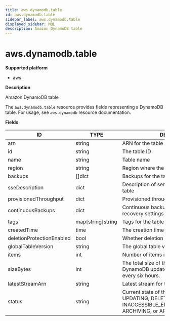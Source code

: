 ```yaml
---
title: aws.dynamodb.table
id: aws.dynamodb.table
sidebar_label: aws.dynamodb.table
displayed_sidebar: MQL
description: Amazon DynamoDB table
---
```


# aws.dynamodb.table

**Supported platform**

- aws

**Description**

Amazon DynamoDB table

The `aws.dynamodb.table` resource provides fields representing a DynamoDB table. For usage, see `aws.dynamodb` resource documentation.

**Fields**

| ID                        | TYPE              | DESCRIPTION                                                                                                                   |
| ------------------------- | ----------------- | ----------------------------------------------------------------------------------------------------------------------------- |
| arn                       | string            | ARN for the table                                                                                                             |
| id                        | string            | The table ID                                                                                                                  |
| name                      | string            | Table name                                                                                                                    |
| region                    | string            | Region where the table exists                                                                                                 |
| backups                   | &#91;&#93;dict    | Backups for the table                                                                                                         |
| sseDescription            | dict              | Description of server-side encryption for the table                                                                           |
| provisionedThroughput     | dict              | Provisioned throughput settings for the table                                                                                 |
| continuousBackups         | dict              | Continuous backups and point-in-time recovery settings for the table                                                          |
| tags                      | map[string]string | Tags for the table                                                                                                            |
| createdTime               | time              | The creation time of the table                                                                                                |
| deletionProtectionEnabled | bool              | Whether deletion protection is enabled                                                                                        |
| globalTableVersion        | string            | The global table version                                                                                                      |
| items                     | int               | Number of items in the table                                                                                                  |
| sizeBytes                 | int               | The total size of the specified table, in bytes. DynamoDB updates this value approximately every six hours.                   |
| latestStreamArn           | string            | Latest stream for this table                                                                                                  |
| status                    | string            | Current state of the table: CREATING, UPDATING, DELETING, ACTIVE, INACCESSIBLE_ENCRYPTION_CREDENTIALS, ARCHIVING, or ARCHIVED |
